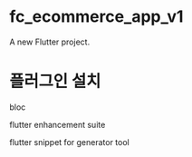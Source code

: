 # fc_ecommerce_app_v1

A new Flutter project.

# 플러그인 설치

bloc

flutter enhancement suite

flutter snippet for generator tool

